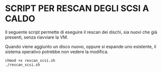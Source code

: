 # SCRIPT PER RESCAN DEGLI SCSI A CALDO

Il seguente script permette di eseguire il rescan dei dischi, sia nuovi che già presenti, senza riavviare la VM.

Quando viene aggiunto un disco nuovo, oppure si espande uno esistente, il sistema operativo potrebbe non vedere la modifica.

```
chmod +x rescan_scsi.sh
./rescan_scsi.sh
```
